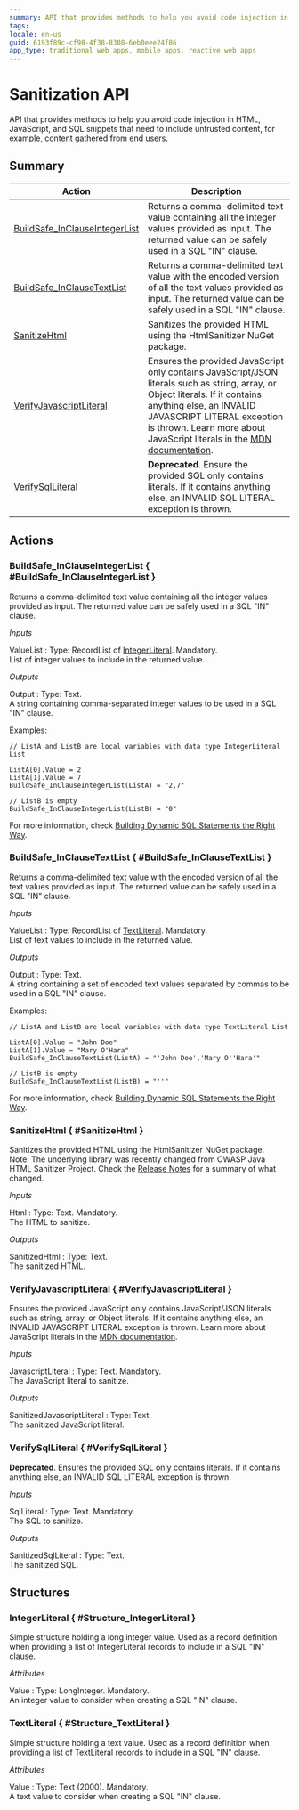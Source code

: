 ```yaml
---
summary: API that provides methods to help you avoid code injection in HTML, JavaScript, and SQL snippets that need to include untrusted content, for example, content gathered from end users.
tags: 
locale: en-us
guid: 6193f89c-cf98-4f38-8308-6eb0eee24f86
app_type: traditional web apps, mobile apps, reactive web apps
---
```


# Sanitization API


API that provides methods to help you avoid code injection in HTML, JavaScript, and SQL snippets that need to include untrusted content, for example, content gathered from end users.

## Summary

Action | Description
---|---
[BuildSafe_InClauseIntegerList](<#BuildSafe_InClauseIntegerList>) | Returns a comma-delimited text value containing all the integer values provided as input. The returned value can be safely used in a SQL &quot;IN&quot; clause.
[BuildSafe_InClauseTextList](<#BuildSafe_InClauseTextList>) | Returns a comma-delimited text value with the encoded version of all the text values provided as input. The returned value can be safely used in a SQL &quot;IN&quot; clause.
[SanitizeHtml](<#SanitizeHtml>) | Sanitizes the provided HTML using the HtmlSanitizer NuGet package.
[VerifyJavascriptLiteral](<#VerifyJavascriptLiteral>) | Ensures the provided JavaScript only contains JavaScript/JSON literals such as string, array, or Object literals. If it contains anything else, an INVALID JAVASCRIPT LITERAL exception is thrown. Learn more about JavaScript literals in the [MDN documentation](https://developer.mozilla.org/en-US/docs/Web/JavaScript/Guide/Grammar_and_types#Literals).
[VerifySqlLiteral](<#VerifySqlLiteral>) | **Deprecated**. Ensure the provided SQL only contains literals. If it contains anything else, an INVALID SQL LITERAL exception is thrown.

## Actions

### BuildSafe_InClauseIntegerList { #BuildSafe_InClauseIntegerList }

Returns a comma-delimited text value containing all the integer values provided as input. The returned value can be safely used in a SQL &quot;IN&quot; clause.

*Inputs*

ValueList
:   Type: RecordList of [IntegerLiteral](<#Structure_IntegerLiteral>). Mandatory.  
    List of integer values to include in the returned value.

*Outputs*

Output
:   Type: Text.  
    A string containing comma-separated integer values to be used in a SQL &quot;IN&quot; clause.

Examples:

```
// ListA and ListB are local variables with data type IntegerLiteral List

ListA[0].Value = 2
ListA[1].Value = 7
BuildSafe_InClauseIntegerList(ListA) = "2,7"

// ListB is empty
BuildSafe_InClauseIntegerList(ListB) = "0"
```

For more information, check [Building Dynamic SQL Statements the Right Way](https://success.outsystems.com/Documentation/Best_Practices/Development/Building_Dynamic_SQL_Statements_the_Right_Way).

### BuildSafe_InClauseTextList { #BuildSafe_InClauseTextList }

Returns a comma-delimited text value with the encoded version of all the text values provided as input. The returned value can be safely used in a SQL &quot;IN&quot; clause.

*Inputs*

ValueList
:   Type: RecordList of [TextLiteral](<#Structure_TextLiteral>). Mandatory.  
    List of text values to include in the returned value.

*Outputs*

Output
:   Type: Text.  
    A string containing a set of encoded text values separated by commas to be used in a SQL &quot;IN&quot; clause.

Examples:

```
// ListA and ListB are local variables with data type TextLiteral List

ListA[0].Value = "John Doe"
ListA[1].Value = "Mary O'Hara"
BuildSafe_InClauseTextList(ListA) = "'John Doe','Mary O''Hara'"

// ListB is empty
BuildSafe_InClauseTextList(ListB) = "''"
```

For more information, check [Building Dynamic SQL Statements the Right Way](https://success.outsystems.com/Documentation/Best_Practices/Development/Building_Dynamic_SQL_Statements_the_Right_Way).

### SanitizeHtml { #SanitizeHtml }

Sanitizes the provided HTML using the HtmlSanitizer NuGet package.  
Note: The underlying library was recently changed from OWASP Java HTML Sanitizer Project. Check the [Release Notes](<https://success.outsystems.com/Support/Release_Notes/11/Platform_Server>) for a summary of what changed.

*Inputs*

Html
:   Type: Text. Mandatory.  
    The HTML to sanitize.

*Outputs*

SanitizedHtml
:   Type: Text.  
    The sanitized HTML.

### VerifyJavascriptLiteral { #VerifyJavascriptLiteral }

Ensures the provided JavaScript only contains JavaScript/JSON literals such as string, array, or Object literals. If it contains anything else, an INVALID JAVASCRIPT LITERAL exception is thrown. Learn more about JavaScript literals in the [MDN documentation](https://developer.mozilla.org/en-US/docs/Web/JavaScript/Guide/Grammar_and_types#Literals).

*Inputs*

JavascriptLiteral
:   Type: Text. Mandatory.  
    The JavaScript literal to sanitize.

*Outputs*

SanitizedJavascriptLiteral
:   Type: Text.  
    The sanitized JavaScript literal.

### VerifySqlLiteral { #VerifySqlLiteral }

**Deprecated**. Ensures the provided SQL only contains literals. If it contains anything else, an INVALID SQL LITERAL exception is thrown.

*Inputs*

SqlLiteral
:   Type: Text. Mandatory.  
    The SQL to sanitize.

*Outputs*

SanitizedSqlLiteral
:   Type: Text.  
    The sanitized SQL.


## Structures

### IntegerLiteral { #Structure_IntegerLiteral }

Simple structure holding a long integer value. Used as a record definition when providing a list of IntegerLiteral records to include in a SQL &quot;IN&quot; clause.

*Attributes*

Value
:   Type: LongInteger. Mandatory.  
    An integer value to consider when creating a SQL &quot;IN&quot; clause.

### TextLiteral { #Structure_TextLiteral }

Simple structure holding a text value. Used as a record definition when providing a list of TextLiteral records to include in a SQL &quot;IN&quot; clause.

*Attributes*

Value
:   Type: Text (2000). Mandatory.  
    A text value to consider when creating a SQL &quot;IN&quot; clause.



